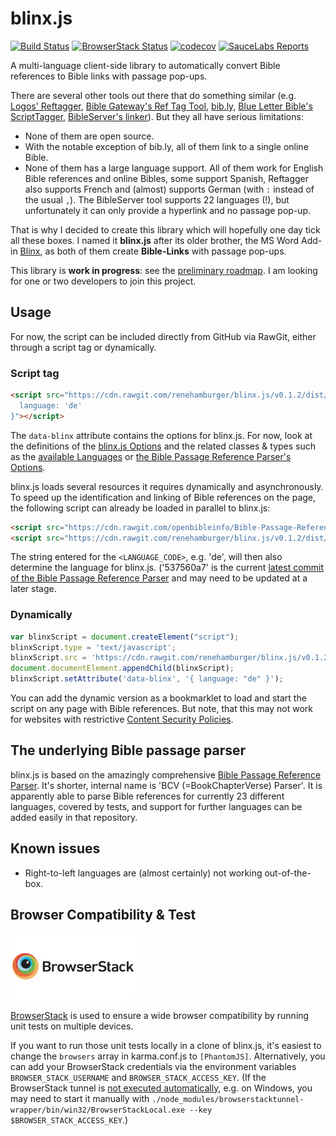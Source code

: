 # blinx.js

[![Build Status](https://travis-ci.org/renehamburger/blinx.js.svg?branch=master)](https://travis-ci.org/renehamburger/blinx.js)
[![BrowserStack Status](https://www.browserstack.com/automate/badge.svg?badge_key=NDFySHJvMm5tYU9TR2R6ckx3V1VPVEE2RWVaeUQwZkF4VUM4YWZXcmRDbz0tLVc0MmI0VTBxRWowTnZRcmw4WCswamc9PQ==--860f7ea93b85417a113f565e070df60691fd0097)](https://www.browserstack.com/automate/public-build/NDFySHJvMm5tYU9TR2R6ckx3V1VPVEE2RWVaeUQwZkF4VUM4YWZXcmRDbz0tLVc0MmI0VTBxRWowTnZRcmw4WCswamc9PQ==--860f7ea93b85417a113f565e070df60691fd0097)
[![codecov](https://codecov.io/gh/renehamburger/blinx.js/branch/master/graph/badge.svg)](https://codecov.io/gh/renehamburger/blinx.js)
<a href="https://www.travis-ci.org/renehamburger/blinx.js" target="_blank"><img src="https://badges.herokuapp.com/browsers?labels=none&googlechrome=latest&firefox=latest&microsoftedge=latest&iexplore=-9,10,11&safari=latest" alt="SauceLabs Reports"/></a>

A multi-language client-side library to automatically convert Bible references to Bible links with passage pop-ups.

There are several other tools out there that do something similar (e.g. [Logos' Reftagger](https://reftagger.com), [Bible Gateway's Ref Tag Tool](https://www.biblegateway.com/share/), [bib.ly](http://bib.ly/), [Blue Letter Bible's ScriptTagger](https://www.blueletterbible.org/webtools/BLB_ScriptTagger.cfm), [BibleServer's linker](https://www.bibleserver.com/webmasters/#jslinks)). But they all have serious limitations:
- None of them are open source.
- With the notable exception of bib.ly, all of them link to a single online Bible.
- None of them has a large language support. All of them work for English Bible references and online Bibles, some support Spanish, Reftagger also supports French and (almost) supports German (with `:` instead of the usual `,`). The BibleServer tool supports 22 languages (!), but unfortunately it can only provide a hyperlink and no passage pop-up.

That is why I decided to create this library which will hopefully one day tick all these boxes. I named it __blinx.js__ after its older brother, the MS Word Add-in [Blinx](https://github.com/renehamburger/blinx), as both of them create __Bible-Links__ with passage pop-ups.

This library is __work in progress__: see the [preliminary roadmap](../projects/1). I am looking for one or two developers to join this project.

## Usage

For now, the script can be included directly from GitHub via RawGit, either through a script tag or dynamically.

### Script tag

```html
<script src="https://cdn.rawgit.com/renehamburger/blinx.js/v0.1.2/dist/blinx.js" defer data-blinx="{
  language: 'de'
}"></script>
```

The `data-blinx` attribute contains the options for blinx.js. For now, look at the definitions of the [blinx.js Options](src/options/options.ts#L7) and the related classes & types such as the [available Languages](src/options/languages.ts) or [the Bible Passage Reference Parser's Options](typings/bible-passage-reference-parser/index.d.ts#L35).

blinx.js loads several resources it requires dynamically and asynchronously. To speed up the identification and linking of Bible references on the page, the following script can already be loaded in parallel to blinx.js:

```html
<script src="https://cdn.rawgit.com/openbibleinfo/Bible-Passage-Reference-Parser/537560a7/js/<LANGUAGE_CODE>_bcv_parser.js" defer></script>
<script src="https://cdn.rawgit.com/renehamburger/blinx.js/v0.1.2/dist/blinx.js" defer></script>
```

The string entered for the `<LANGUAGE_CODE>`, e.g. 'de', will then also determine the language for blinx.js. ('537560a7' is the current [latest commit of the Bible Passage Reference Parser](https://github.com/openbibleinfo/Bible-Passage-Reference-Parser/commits/master) and may need to be updated at a later stage.

### Dynamically

```js
var blinxScript = document.createElement("script");
blinxScript.type = 'text/javascript';
blinxScript.src = 'https://cdn.rawgit.com/renehamburger/blinx.js/v0.1.2/dist/blinx.js';
document.documentElement.appendChild(blinxScript);
blinxScript.setAttribute('data-blinx', '{ language: "de" }');
```

You can add the dynamic version as a bookmarklet to load and start the script on any page with Bible references. But note, that this may not work for websites with restrictive [Content Security Policies](https://developer.mozilla.org/en-US/docs/Web/HTTP/CSP).

## The underlying Bible passage parser

blinx.js is based on the amazingly comprehensive [Bible Passage Reference Parser](https://github.com/openbibleinfo/Bible-Passage-Reference-Parser). It's shorter, internal name is 'BCV (=BookChapterVerse) Parser'. It is apparently able to parse Bible references for currently 23 different languages, covered by tests, and support for further languages can be added easily in that repository.

## Known issues

- Right-to-left languages are (almost certainly) not working out-of-the-box.

## Browser Compatibility & Test

<a href="https://www.browserstack.com/start" style="margin:-20px 0;">
  <img src="./assets/browserstack-logo.png" alt="Browser Stack Logo" height="105">
</a>

[BrowserStack](https://www.browserstack.com/start) is used to ensure a wide browser compatibility by running unit tests on multiple devices.

If you want to run those unit tests locally in a clone of blinx.js, it's easiest to change the `browsers` array in karma.conf.js to `[PhantomJS]`. Alternatively, you can add your BrowserStack credentials via the environment variables `BROWSER_STACK_USERNAME` and `BROWSER_STACK_ACCESS_KEY`. (If the BrowserStack tunnel is [not executed automatically](https://github.com/karma-runner/karma-browserstack-launcher/issues/42), e.g. on Windows, you may need to start it manually with  `./node_modules/browserstacktunnel-wrapper/bin/win32/BrowserStackLocal.exe --key $BROWSER_STACK_ACCESS_KEY`.)

